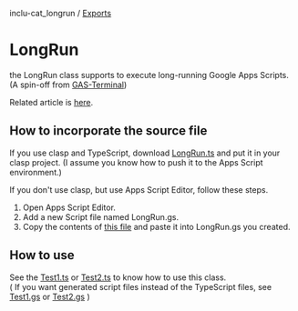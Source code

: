 inclu-cat_longrun / [Exports](modules.md)

# LongRun
the LongRun class supports to execute long-running Google Apps Scripts. (A spin-off from [GAS-Terminal](https://github.com/inclu-cat/GAS-Terminal))

Related article is [here](https://inclucat.wordpress.com/2021/07/20/an-easy-way-to-deal-with-google-apps-scripts-6-minute-limit/).

## How to incorporate the source file
If you use clasp and TypeScript, download [LongRun.ts](https://github.com/inclu-cat/LongRun/blob/main/src/LongRun.ts) and put it in your clasp project. (I assume you know how to push it to the Apps Script environment.)  

If you don't use clasp, but use Apps Script Editor, follow these steps.
1. Open Apps Script Editor.
2. Add a new Script file named LongRun.gs.
3. Copy the contents of [this file](https://github.com/inclu-cat/LongRun/blob/main/generated-gs/LongRun.gs) and paste it into LongRun.gs you created.

## How to use
See the [Test1.ts](https://github.com/inclu-cat/LongRun/blob/main/src/test/Test1.ts) or [Test2.ts](https://github.com/inclu-cat/LongRun/blob/main/src/test/Test2.ts) to know how to use this class.  
( If you want generated script files instead of the TypeScript files, see [Test1.gs](https://github.com/inclu-cat/LongRun/blob/main/generated-gs/test/Test1.gs) or [Test2.gs](https://github.com/inclu-cat/LongRun/blob/main/generated-gs/test/Test2.gs) )

